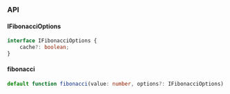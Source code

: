 

### API

#### IFibonacciOptions

```ts
interface IFibonacciOptions {
    cache?: boolean;
}
```

#### fibonacci

```ts
default function fibonacci(value: number, options?: IFibonacciOptions): number;
```

